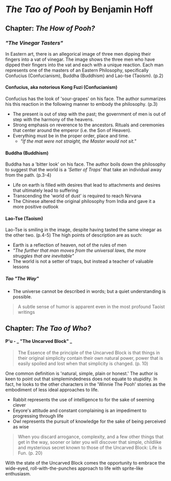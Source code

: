 # _The Tao of Pooh_ by Benjamin Hoff

## Chapter: _The How of Pooh?_
### _"The Vinegar Tasters"_
In Eastern art, there is an allegorical image of three men dipping their fingers into a vat of vinegar.  The image shows the three men who have dipped their fingers into the vat and each with a unique reaction.  Each man represents one of the masters of an Eastern Philosophy, specifically Confucius   (Confucianism), Buddha (Buddhism) and Lao-tse (Taoism).  (p.2)

#### Confucius, aka notorious Kong Fuzi (Confucianism)
Confucius has the look of 'sour-grapes' on his face.  The author summarizes his this reaction in the following manner to embody the philosophy.  (p.3)
* The present is out of step with the past; the government of men is out of step with the harmony of the heavens.
* Strong emphasis on reverence to the ancestors.  Rituals and ceremonies that center around the emperor (i.e. the Son of Heaven).
* Everything must be in the proper order, place and time.
    + _"If the mat were not straight, the Master would not sit."_

#### Buddha (Buddhism)
Buddha has a 'bitter look' on his face.  The author boils down the philosophy to suggest that the world is a _'Setter of Traps'_ that take an individual away from the path. (p.3-4)
* Life on earth is filled with desires that lead to attachments and desires that ultimately lead to suffering
* Transcending the 'world of dust' is required to reach Nirvana
* The Chinese altered the original philosophy from India and gave it a more positive outlook

#### Lao-Tse (Taoism)
Lao-Tse is smiling in the image, despite having tasted the same vinegar as the other two. (p.4-5)  The high points of description are as such:
* Earth is a reflection of heaven, not of the rules of men
* _"The further that man moves from the universal laws, the more struggles that are inevitable"_
* The world is not a setter of traps, but instead a teacher of valuable lessons

##### Tao "The Way"  
* The universe cannot be described in words; but a quiet understanding is possible.
> A subtle sense of humor is apparent even in the most profound Taoist writings

## Chapter: _The Tao of Who?_
#### P'u - _ "The Uncarved Block" _ 
> The Essence of the principle of the Uncarved Block is that things in their original simplicity contain their own natural power, power that is easily spoiled and lost when that simplicity is changed. (p. 10)

One common definition is 'natural, simple, plain or honest.'  The author is keen to point out that simplemindedness does not equate to stupidity. In fact, he looks to the other characters in the 'Winnie The Pooh' stories as the embodiment of less ideal approaches to life.

* Rabbit represents the use of intelligence to for the sake of seeming clever
* Eeyore's attitude and constant complaining is an impediment to progressing through life
* Owl represents the pursuit of knowledge for the sake of being perceived as wise

> When you discard arrogance, complexity, and a few other things that get in the way, sooner or later you will discover that simple, childlike and mysterious secret known to those of the Uncarved Block: Life is Fun. (p. 20)

With the state of the Uncarved Block comes the opportunity to embrace the wide-eyed, roll-with-the-punches approach to life with sprite-like enthusiasm.